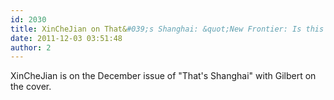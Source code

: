 ```yaml
---
id: 2030
title: XinCheJian on That&#039;s Shanghai: &quot;New Frontier: Is this innovation ground zero?&quot;
date: 2011-12-03 03:51:48
author: 2
---
```


XinCheJian is on the December issue of "That's Shanghai" with Gilbert on the cover.